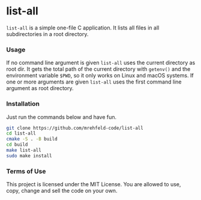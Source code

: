 # list-all
`list-all` is a simple one-file C application. It lists all files in all subdirectories
in a root directory.

### Usage
If no command line argument is given `list-all` uses the current directory
as root dir. It gets the total path of the current directory with `getenv()`
and the environment variable `$PWD`, so it only works on Linux and macOS systems.
If one or more arguments are given `list-all` uses the first command line argument
as root directory.

### Installation
Just run the commands below and have fun. 
```bash
git clone https://github.com/mrehfeld-code/list-all 
cd list-all 
cmake -S . -B build
cd build
make list-all 
sudo make install
```

### Terms of Use
This project is licensed under the MIT License. You are allowed to use, copy,
change and sell the code on your own. 
